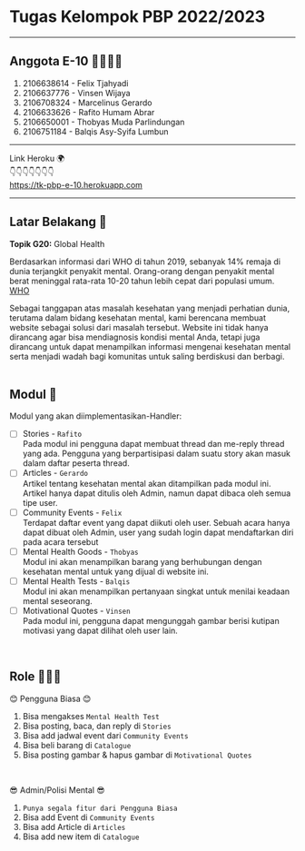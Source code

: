 # Tugas Kelompok PBP 2022/2023

---

## Anggota E-10 👨‍👨‍👦‍👦
1) 2106638614 - Felix Tjahyadi
2) 2106637776 - Vinsen Wijaya
3) 2106708324 - Marcelinus Gerardo
4) 2106633626 - Rafito Humam Abrar
5) 2106650001 - Thobyas Muda Parlindungan
6) 2106751184 - Balqis Asy-Syifa Lumbun

---

Link Heroku 🌍  
👇👇👇👇👇👇👇  
https://tk-pbp-e-10.herokuapp.com
</br>

---

## Latar Belakang 🏥 
**Topik G20:** Global Health  

Berdasarkan informasi dari WHO di tahun 2019, sebanyak 14% remaja di dunia terjangkit penyakit mental. Orang-orang dengan penyakit mental berat meninggal rata-rata 10-20 tahun lebih cepat dari populasi umum. [WHO](https://www.who.int/news/item/17-06-2022-who-highlights-urgent-need-to-transform-mental-health-and-mental-health-care)  

Sebagai tanggapan atas masalah kesehatan yang menjadi perhatian dunia, terutama dalam bidang kesehatan mental, kami berencana membuat website sebagai solusi dari masalah tersebut. Website ini tidak hanya dirancang agar bisa mendiagnosis kondisi mental Anda, tetapi juga dirancang untuk dapat menampilkan informasi mengenai kesehatan mental serta menjadi wadah bagi komunitas untuk saling berdiskusi dan berbagi.  
</br>

## Modul 🎯
Modul yang akan diimplementasikan-Handler:  
- [ ] Stories - `Rafito`  
Pada modul ini pengguna dapat membuat thread dan me-reply thread yang ada. Pengguna yang berpartisipasi dalam suatu story akan masuk dalam daftar peserta thread.
- [ ] Articles - `Gerardo`  
Artikel tentang kesehatan mental akan ditampilkan pada modul ini. Artikel hanya dapat ditulis oleh Admin, namun dapat dibaca oleh semua tipe user.
- [ ] Community Events - `Felix`  
Terdapat daftar event yang dapat diikuti oleh user. Sebuah acara hanya dapat dibuat oleh Admin, user yang sudah login dapat mendaftarkan diri pada acara tersebut
- [ ] Mental Health Goods - `Thobyas`   
Modul ini akan menampilkan barang yang berhubungan dengan kesehatan mental untuk yang dijual di website ini.
- [ ] Mental Health Tests - `Balqis`  
Modul ini akan menampilkan pertanyaan singkat untuk menilai keadaan mental seseorang.
- [ ] Motivational Quotes - `Vinsen`  
Pada modul ini, pengguna dapat mengunggah gambar berisi kutipan motivasi yang dapat dilihat oleh user lain.
</br>

## Role 🙍‍♂️🙍‍
😊 Pengguna Biasa 😊
1. Bisa mengakses `Mental Health Test`
2. Bisa posting, baca, dan reply di `Stories`
3. Bisa add jadwal event dari `Community Events`
4. Bisa beli barang di `Catalogue`
5. Bisa posting gambar & hapus gambar di `Motivational Quotes`
</br>

😎 Admin/Polisi Mental 😎
1. `Punya segala fitur dari Pengguna Biasa`
2. Bisa add Event di `Community Events`
3. Bisa add Article di `Articles`
4. Bisa add new item di `Catalogue`
</br>
